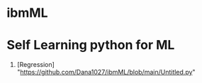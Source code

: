 # ibmML

# Self Learning python for ML
1. [Regression] "https://github.com/Dana1027/ibmML/blob/main/Untitled.py" 
